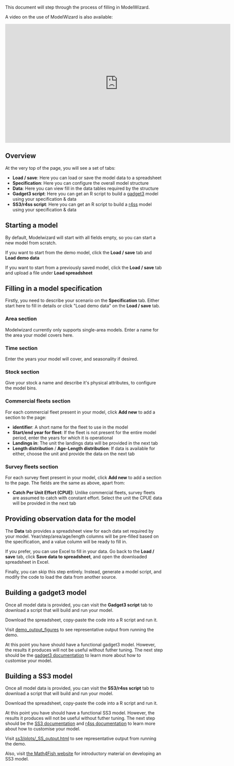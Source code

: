 <!---
Rebuild HTML with:
knitr::pandoc('user-guide.md', 'html') ; fs::file_touch('ui.R')
-->

This document will step through the process of filling in ModelWizard.

A video on the use of ModelWizard is also available:

<iframe width="720" height="380" src="https://www.youtube.com/embed/UPuyIdW4dnU"
  frameborder="0"
  allow="autoplay; encrypted-media"
  allowfullscreen
  ></iframe>

## Overview

At the very top of the page, you will see a set of tabs:

* **Load / save**: Here you can load or save the model data to a spreadsheet
* **Specification**: Here you can configure the overall model structure
* **Data**: Here you can view fill in the data tables required by the structure
* **Gadget3 script**: Here you can get an R script to build a [gadget3](https://gadget-framework.github.io/gadget3/) model using your specification & data
* **SS3/r4ss script**: Here you can get an R script to build a [r4ss](https://github.com/r4ss/r4ss) model using your specification & data

## Starting a model

By default, Modelwizard will start with all fields empty, so you can start a new model from scratch.

If you want to start from the demo model, click the **Load / save** tab and **Load demo data**

If you want to start from a previously saved model, click the **Load / save** tab and upload a file under **Load spreadsheet**

## Filling in a model specification

Firstly, you need to describe your scenario on the **Specification** tab.
Either start here to fill in details or click "Load demo data" on the **Load / save** tab.

### **Area** section

Modelwizard currently only supports single-area models.
Enter a name for the area your model covers here.

### **Time** section

Enter the years your model will cover, and seasonality if desired.

### **Stock** section

Give your stock a name and describe it's physical attributes, to configure the model bins.

### **Commercial fleets** section

For each commercial fleet present in your model, click **Add new** to add a section to the page:

* **identifier**: A short name for the fleet to use in the model
* **Start/end year for fleet**: If the fleet is not present for the entire model period, enter the years for which it is operational
* **Landings in**: The unit the landings data will be provided in the next tab
* **Length distribution** / **Age-Length distribution**: If data is available for either, choose the unit and provide the data on the next tab

### **Survey fleets** section

For each survey fleet present in your model, click **Add new** to add a section to the page.
The fields are the same as above, apart from:

* **Catch Per Unit Effort (CPUE)**: Unlike commercial fleets, survey fleets are assumed to catch with constant effort. Select the unit the CPUE data will be provided in the next tab

## Providing observation data for the model

The **Data** tab provides a spreadsheet view for each data set required by your model.
Year/step/area/age/length columns will be pre-filled based on the specification, and a value column will be ready to fill in.

If you prefer, you can use Excel to fill in your data. Go back to the **Load / save** tab, click **Save data to spreadsheet**, and open the downloaded spreadsheet in Excel.

Finally, you can skip this step entirely. Instead, generate a model script, and modify the code to load the data from another source.

## Building a gadget3 model

Once all model data is provided, you can visit the **Gadget3 script** tab to download a script that will build and run your model.

Download the spreadsheet, copy-paste the code into a R script and run it.

Visit [demo_output_figures](demo_output_figures.html) to see representative output from running the demo.

At this point you have should have a functional gadget3 model.
However, the results it produces will not be useful without futher tuning.
The next step should be the [gadget3 documentation](https://gadget-framework.github.io/gadget3/articles/) to learn more about how to customise your model.

## Building a SS3 model

Once all model data is provided, you can visit the **SS3/r4ss script** tab to download a script that will build and run your model.

Download the spreadsheet, copy-paste the code into a R script and run it.

At this point you have should have a functional SS3 model.
However, the results it produces will not be useful without futher tuning.
The next step should be the [SS3 documentation](https://vlab.noaa.gov/web/stock-synthesis) and [r4ss documentation](https://r4ss.github.io/r4ss/) to learn more about how to customise your model.

Visit [ss3/plots/_SS_output.html](ss3/plots/_SS_output.html) to see representative output from running the demo.

Also, visit [the Math4Fish website](https://math4fish.ieo.csic.es/proyecto-2-3/) for introductory material on developing an SS3 model.
